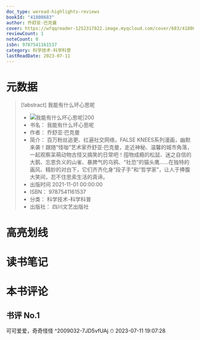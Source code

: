 ```yaml
---
doc_type: weread-highlights-reviews
bookId: "41808683"
author: 乔舒亚·巴克曼
cover: https://wfqqreader-1252317822.image.myqcloud.com/cover/683/41808683/t7_41808683.jpg
reviewCount: 1
noteCount: 0
isbn: 9787541161537
category: 科学技术-科学科普
lastReadDate: 2023-07-11
---
```

# 元数据
> [!abstract] 我能有什么坏心思呢
> - ![ 我能有什么坏心思呢|200](https://wfqqreader-1252317822.image.myqcloud.com/cover/683/41808683/t7_41808683.jpg)
> - 书名： 我能有什么坏心思呢
> - 作者： 乔舒亚·巴克曼
> - 简介： 百万粉丝追更、红遍社交网络，FALSE KNEES系列漫画，幽默来袭！跟随“怪咖”艺术家乔舒亚·巴克曼，走近神秘、温馨的城市角落，一起观察呆萌动物古怪又搞笑的日常吧！囤物成瘾的松鼠、迷之自信的大鹅、忘恩负义的山雀、暴脾气的乌鸦、“社恐”的猫头鹰……在独特的画风、精妙的对白下，它们齐齐化身“段子手”和“哲学家”，让人于捧腹大笑间，忍不住思索生活的真谛。
> - 出版时间 2021-11-01 00:00:00
> - ISBN： 9787541161537
> - 分类： 科学技术-科学科普
> - 出版社： 四川文艺出版社

# 高亮划线

# 读书笔记

# 本书评论

## 书评 No.1 
可可爱爱，奇奇怪怪 ^2009032-7JD5vfUAj
⏱ 2023-07-11 19:07:28
